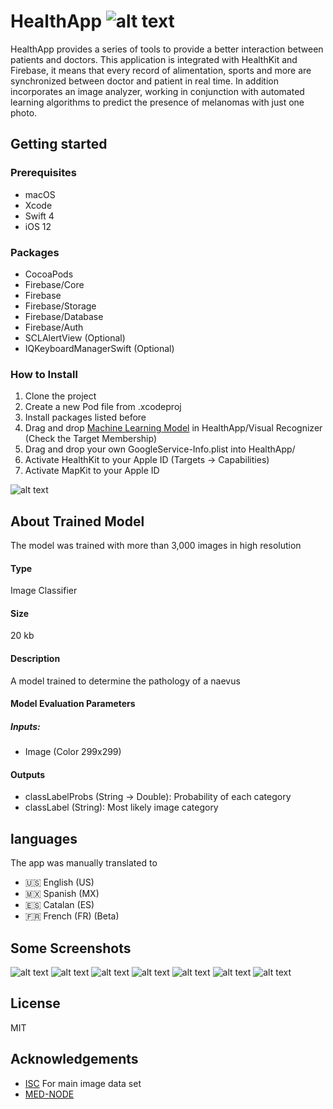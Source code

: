 # HealthApp ![alt text](https://user-images.githubusercontent.com/42153044/51432658-cb6ce580-1c00-11e9-9593-efea6e7cc575.png)

HealthApp provides a series of tools to provide a better interaction between patients and doctors.
This application is integrated with HealthKit and Firebase, it means that every record of alimentation, sports and more are synchronized between doctor and patient in real time.
In addition incorporates an image analyzer, working in conjunction with automated learning algorithms to predict the presence of melanomas with just one photo.

## Getting started

### Prerequisites

* macOS
* Xcode
* Swift 4
* iOS 12

### Packages

* CocoaPods
* Firebase/Core
* Firebase
* Firebase/Storage
* Firebase/Database
* Firebase/Auth
* SCLAlertView (Optional)
* IQKeyboardManagerSwift (Optional)

### How to Install

1. Clone the project
2. Create a new Pod file from .xcodeproj
3. Install packages listed before
4. Drag and drop [Machine Learning Model](google.com) in HealthApp/Visual Recognizer (Check the Target Membership)
5. Drag and drop your own GoogleService-Info.plist into HealthApp/
6. Activate HealthKit to your Apple ID (Targets -> Capabilities)
7. Activate MapKit to your Apple ID

![alt text](https://user-images.githubusercontent.com/42153044/51432666-ffe0a180-1c00-11e9-9358-e00ee5b00947.png)

## About Trained Model

The model was trained with more than 3,000 images in high resolution

#### Type

Image Classifier

#### Size

20 kb

#### Description

A model trained to determine the pathology of a naevus

#### Model Evaluation Parameters

##### Inputs:

* Image (Color 299x299)

#### Outputs

* classLabelProbs (String -> Double): Probability of each category
* classLabel (String): Most likely image category

## languages
The app was manually translated to
* 🇺🇸 English (US)
* 🇲🇽 Spanish (MX)
* 🇪🇸 Catalan (ES)
* 🇫🇷 French (FR) (Beta)

## Some Screenshots
![alt text](https://user-images.githubusercontent.com/42153044/51717067-f8583880-2004-11e9-8459-da5ac8c4ec11.png)
![alt text](https://user-images.githubusercontent.com/42153044/51432783-18ea5200-1c03-11e9-85a3-1d437f152890.png)
![alt text](https://user-images.githubusercontent.com/42153044/51432784-1982e880-1c03-11e9-9f50-01975056499f.png)
![alt text](https://user-images.githubusercontent.com/42153044/51432785-1982e880-1c03-11e9-94aa-81990b9da442.png)
![alt text](https://user-images.githubusercontent.com/42153044/51432786-1982e880-1c03-11e9-9842-b16285301bb5.png)
![alt text](https://user-images.githubusercontent.com/42153044/51432787-1982e880-1c03-11e9-8d4e-7a03b4b10608.png)
![alt text](https://user-images.githubusercontent.com/42153044/51432788-1a1b7f00-1c03-11e9-9edd-537b06b6bc3b.png)

## License
MIT

## Acknowledgements

* [ISC](https://www.isic-archive.com/#!/topWithHeader/wideContentTop/main) For main image data set
* [MED-NODE](http://www.cs.rug.nl/~imaging/databases/melanoma_naevi/)
